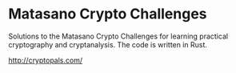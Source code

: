 # Matasano Crypto Challenges

Solutions to the Matasano Crypto Challenges for learning practical cryptography 
and cryptanalysis. The code is written in Rust.

http://cryptopals.com/
